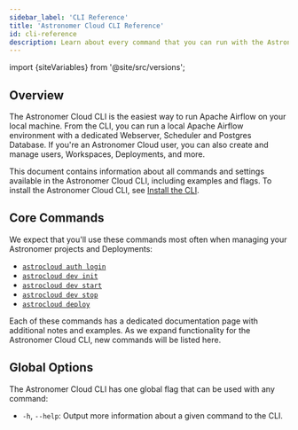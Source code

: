 ```yaml
---
sidebar_label: 'CLI Reference'
title: 'Astronomer Cloud CLI Reference'
id: cli-reference
description: Learn about every command that you can run with the Astronomer Cloud CLI.
---
```


import {siteVariables} from '@site/src/versions';

## Overview

The Astronomer Cloud CLI is the easiest way to run Apache Airflow on your local machine. From the CLI, you can run a local Apache Airflow environment with a dedicated Webserver, Scheduler and Postgres Database. If you're an Astronomer Cloud user, you can also create and manage users, Workspaces, Deployments, and more.

This document contains information about all commands and settings available in the Astronomer Cloud CLI, including examples and flags. To install the Astronomer Cloud CLI, see [Install the CLI](install-cli.md).

## Core Commands

We expect that you'll use these commands most often when managing your Astronomer projects and Deployments:

- [`astrocloud auth login`](cli-reference/astrocloud-auth-login.md)
- [`astrocloud dev init`](cli-reference/astrocloud-dev-init.md)
- [`astrocloud dev start`](cli-reference/astrocloud-dev-start.md)
- [`astrocloud dev stop`](cli-reference/astrocloud-dev-stop.md)
- [`astrocloud deploy`](cli-reference/astrocloud-deploy.md)

Each of these commands has a dedicated documentation page with additional notes and examples. As we expand functionality for the Astronomer Cloud CLI, new commands will be listed here.

## Global Options

The Astronomer Cloud CLI has one global flag that can be used with any command:

- `-h`, `--help`: Output more information about a given command to the CLI.
